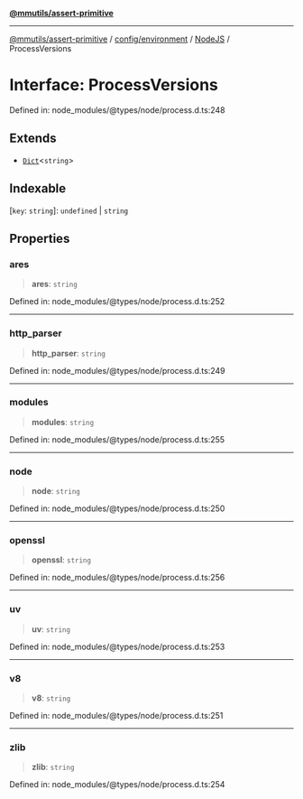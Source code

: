 [**@mmutils/assert-primitive**](../../../../../README.md)

***

[@mmutils/assert-primitive](../../../../../modules.md) / [config/environment](../../../README.md) / [NodeJS](../README.md) / ProcessVersions

# Interface: ProcessVersions

Defined in: node\_modules/@types/node/process.d.ts:248

## Extends

- [`Dict`](Dict.md)\<`string`\>

## Indexable

\[`key`: `string`\]: `undefined` \| `string`

## Properties

### ares

> **ares**: `string`

Defined in: node\_modules/@types/node/process.d.ts:252

***

### http\_parser

> **http\_parser**: `string`

Defined in: node\_modules/@types/node/process.d.ts:249

***

### modules

> **modules**: `string`

Defined in: node\_modules/@types/node/process.d.ts:255

***

### node

> **node**: `string`

Defined in: node\_modules/@types/node/process.d.ts:250

***

### openssl

> **openssl**: `string`

Defined in: node\_modules/@types/node/process.d.ts:256

***

### uv

> **uv**: `string`

Defined in: node\_modules/@types/node/process.d.ts:253

***

### v8

> **v8**: `string`

Defined in: node\_modules/@types/node/process.d.ts:251

***

### zlib

> **zlib**: `string`

Defined in: node\_modules/@types/node/process.d.ts:254
